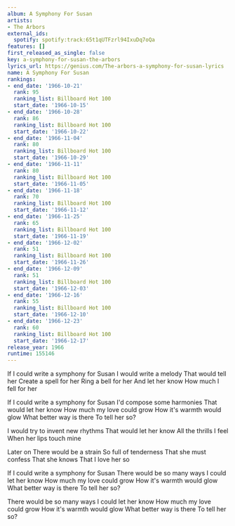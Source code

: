 ```yaml
---
album: A Symphony For Susan
artists:
- The Arbors
external_ids:
  spotify: spotify:track:65t1qUTFzrl94IxuDq7oQa
features: []
first_released_as_single: false
key: a-symphony-for-susan-the-arbors
lyrics_url: https://genius.com/The-arbors-a-symphony-for-susan-lyrics
name: A Symphony For Susan
rankings:
- end_date: '1966-10-21'
  rank: 95
  ranking_list: Billboard Hot 100
  start_date: '1966-10-15'
- end_date: '1966-10-28'
  rank: 86
  ranking_list: Billboard Hot 100
  start_date: '1966-10-22'
- end_date: '1966-11-04'
  rank: 80
  ranking_list: Billboard Hot 100
  start_date: '1966-10-29'
- end_date: '1966-11-11'
  rank: 80
  ranking_list: Billboard Hot 100
  start_date: '1966-11-05'
- end_date: '1966-11-18'
  rank: 70
  ranking_list: Billboard Hot 100
  start_date: '1966-11-12'
- end_date: '1966-11-25'
  rank: 65
  ranking_list: Billboard Hot 100
  start_date: '1966-11-19'
- end_date: '1966-12-02'
  rank: 51
  ranking_list: Billboard Hot 100
  start_date: '1966-11-26'
- end_date: '1966-12-09'
  rank: 51
  ranking_list: Billboard Hot 100
  start_date: '1966-12-03'
- end_date: '1966-12-16'
  rank: 55
  ranking_list: Billboard Hot 100
  start_date: '1966-12-10'
- end_date: '1966-12-23'
  rank: 60
  ranking_list: Billboard Hot 100
  start_date: '1966-12-17'
release_year: 1966
runtime: 155146
---
```

If I could write a symphony for Susan
I would write a melody
That would tell her
Create a spell for her
Ring a bell for her
And let her know
How much I fell for her

If I could write a symphony for Susan
I'd compose some harmonies
That would let her know
How much my love could grow
How it's warmth would glow
What better way is there
To tell her so?

I would try to invent new rhythms
That would let her know
All the thrills I feel
When her lips touch mine

Later on
There would be a strain
So full of tenderness
That she must confess
That she knows
That I love her so

If I could write a symphony for Susan
There would be so many ways
I could let her know
How much my love could grow
How it's warmth would glow
What better way is there
To tell her so?

There would be so many ways
I could let her know
How much my love could grow
How it's warmth would glow
What better way is there
To tell her so?
